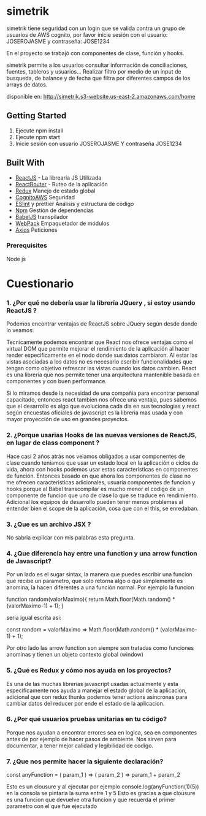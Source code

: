 # simetrik

simetrik tiene seguridad con un login que se valida contra un grupo de usuarios de AWS cognito, por favor inicie sesión con el usuario: JOSEROJASME y contraseña: JOSE1234

En el proyecto se trabajó con componentes de clase, función y hooks.

simetrik permite a los usuarios consultar información de conciliaciones, fuentes, tableros y usuarios... Realizar filtro por medio de un input de busqueda, de balance y de fecha que filtra por diferentes campos de los arrays de datos.

disponible en: http://simetrik.s3-website.us-east-2.amazonaws.com/home

## Getting Started

1. Ejecute npm install
2. Ejecute npm start
3. Inicie sesión con usuario JOSEROJASME Y contraseña JOSE1234

## Built With

- [ReactJS](https://es.reactjs.org/) - La librearía JS Utilizada
- [ReactRouter](https://reacttraining.com/react-router/web/guides/quick-start) - Ruteo de la aplicación
- [Redux](https://react-redux.js.org/) Manejo de estado global
- [CognitoAWS](https://aws.amazon.com/es/cognito/) Seguridad
- [ESlint](https://eslint.org/) y prettier Análisis y estructura de código
- [Npm](www.npmjs.com) Gestión de dependencias
- [BabelJS](babeljs.io) transpilador
- [WebPack](https://webpack.js.org/) Empaquetador de módulos
- [Axios](https://www.npmjs.com/package/axios) Peticiones

### Prerequisites

Node js

# Cuestionario

### 1. ¿Por qué no debería usar la librería JQuery , si estoy usando ReactJS ?

Podemos encontrar ventajas de ReactJS sobre JQuery según desde donde lo veamos:

Tecnicamente podemos encontrar que React nos ofrece ventajas como el virtual DOM que permite mejorar el rendimiento de la aplicación al hacer render especificamente en el nodo donde sus datos cambiaron. Al estar las vistas asociadas a los datos no es necesario escribir funcionalidades que tengan como objetivo refrescar las vistas cuando los datos cambien. React es una libreria que nos permite tener una arquitectura mantenible basada en componentes y con buen performance.

Si lo miramos desde la necesidad de una compañia para encontrar personal capacitado, entonces react tambien nos ofrece una ventaja, pues sabemos que el desarrollo es algo que evoluciona cada dia en sus tecnologias y react según encuestas oficiales de javascript es la libreria mas usada y con mayor proyección de uso en grandes proyectos.

### 2. ¿Porque usarias Hooks de las nuevas versiones de ReactJS, en lugar de class component ?

Hace casi 2 años atrás nos veiamos obligados a usar componentes de clase cuando teniamos que usar un estado local en la aplicación o ciclos de vida, ahora con hooks podemos usar estas caracteristicas en componentes de función. Entonces basado en que ahora los componentes de clase no me ofrecen caracteristicas adicionales, usuaria componentes de funcion y hooks porque al Babel transcompilar es mucho menor el codigo de un componente de funcion que uno de clase lo que se traduce en rendimiento. Adicional los equipos de desarrollo pueden tener menos problemas al entender bien el scope de la aplicación, cosa que con el this, se enredaban.

### 3. ¿Que es un archivo JSX ?

No sabria explicar con mis palabras esta pregunta.

### 4. ¿Que diferencia hay entre una function y una arrow function de Javascript?

Por un lado es el sugar sintax, la manera que puedes escribir una funcion que recibe un parametro, que solo retorna algo o que simplemente es anomina, la hacen diferentes a una función normal. Por ejemplo la funcion

function random(valorMaximo){
return Math.floor(Math.random() \* (valorMaximo-1) + 1);
}

seria igual escrita asi:

const random = valorMaximo => Math.floor(Math.random() \* (valorMaximo-1) + 1);

Por otro lado las arrow function son siempre son tratadas como funciones anominas y tienen un objeto contexto global (window)

### 5. ¿Qué es Redux y cómo nos ayuda en los proyectos?

Es una de las muchas librerias javascript usadas actualmente y esta especificamente nos ayuda a manejar el estado global de la aplicacion, adicional que con redux thunks podemos tener actions asincronas para cambiar datos del reducer por ende el estado de la aplicacion.

### 6. ¿Por qué usuarios pruebas unitarias en tu código?

Porque nos ayudan a encontrar errores sea en logica, sea en componentes antes de por ejemplo de hacer pasos de ambiente. Nos sirven para documentar, a tener mejor calidad y legibilidad de codigo.

### 7. ¿Que nos permite hacer la siguiente declaración?

const anyFunction = ( param_1 ) => ( param_2 ) => param_1 + param_2

Esto es un clousure y al ejecutar por ejemplo console.log(anyFunction(1)(5)) en la consola se pintaria la suma entre 1 y 5
Esto es gracias a que clousure es una funcion que devuelve otra funcion y que recuerda el primer parametro con el que fue ejecutado
